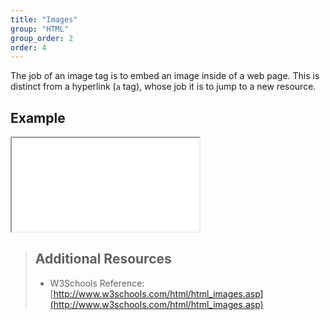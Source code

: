 ```yaml
---
title: "Images"
group: "HTML"
group_order: 2
order: 4
---
```


The job of an image tag is to embed an image inside of a web page. This is distinct from a hyperlink (`a` tag), whose job it is to jump to a new resource.

## Example

<iframe src="//codepen.io/vanwars/embed/YaWqaM/?theme-id=18654&default-tab=html,result" allowfullscreen="true" class="codepen-frame"></iframe>

> ## Additional Resources
>
> * W3Schools Reference: [http://www.w3schools.com/html/html_images.asp](http://www.w3schools.com/html/html_images.asp)
